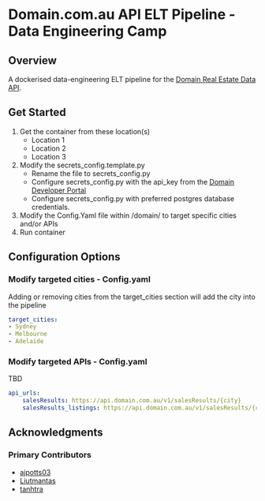 # Domain.com.au API ELT Pipeline - Data Engineering Camp 

## Overview

A dockerised data-engineering ELT pipeline for the [Domain Real Estate Data API](https://developer.domain.com.au).

## Get Started

1. Get the container from these location(s)
    - Location 1
    - Location 2
    - Location 3
2. Modify the secrets_config.template.py
    - Rename the file to secrets_config.py
    - Configure secrets_config.py with the api_key from the [Domain Developer Portal](https://developer.domain.com.au) 
    - Configure secrets_config.py with preferred postgres database credentials.
3. Modify the Config.Yaml file within /domain/ to target specific cities and/or APIs
4. Run container

## Configuration Options

### Modify targeted cities - Config.yaml

Adding or removing cities from the target_cities section will add the city into the pipeline

```yaml
target_cities:
- Sydney
- Melbourne
- Adelaide
```

### Modify targeted APIs - Config.yaml

TBD

```yaml
api_urls:
    salesResults: https://api.domain.com.au/v1/salesResults/{city}
    salesResults_listings: https://api.domain.com.au/v1/salesResults/{city}/listings
```

## Acknowledgments

### Primary Contributors
- [ajpotts03](https://github.com/ajpotts03)
- [Liutmantas](https://github.com/Liutmantas)
- [tanhtra](https://github.com/tanhtra)
